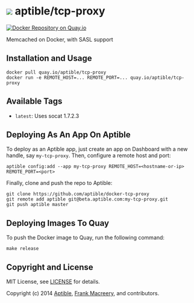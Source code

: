 # ![](https://gravatar.com/avatar/11d3bc4c3163e3d238d558d5c9d98efe?s=64) aptible/tcp-proxy

[![Docker Repository on Quay.io](https://quay.io/repository/aptible/tcp-proxy/status)](https://quay.io/repository/aptible/tcp-proxy)

Memcached on Docker, with SASL support

## Installation and Usage

    docker pull quay.io/aptible/tcp-proxy
    docker run -e REMOTE_HOST=... REMOTE_PORT=... quay.io/aptible/tcp-proxy

## Available Tags

* `latest`: Uses socat 1.7.2.3

## Deploying As An App On Aptible

To deploy as an Aptible app, just create an app on Dashboard with a new handle, say `my-tcp-proxy`. Then, configure a remote host and port:

    aptible config:add --app my-tcp-proxy REMOTE_HOST=<hostname-or-ip> REMOTE_PORT=<port>

Finally, clone and push the repo to Aptible:

    git clone https://github.com/aptible/docker-tcp-proxy
    git remote add aptible git@beta.aptible.com:my-tcp-proxy.git
    git push aptible master

## Deploying Images To Quay

To push the Docker image to Quay, run the following command:

    make release

## Copyright and License

MIT License, see [LICENSE](LICENSE.md) for details.

Copyright (c) 2014 [Aptible](https://www.aptible.com), [Frank Macreery](https://github.com/fancyremarker), and contributors.
